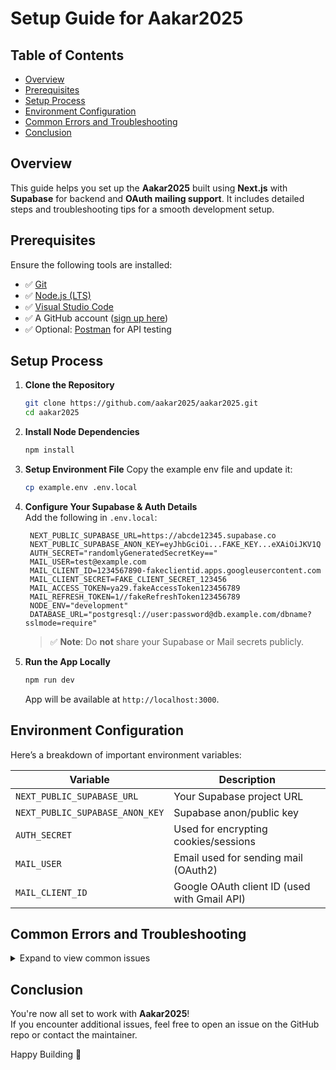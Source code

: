 # Setup Guide for Aakar2025

## Table of Contents

- [Overview](#overview)
- [Prerequisites](#prerequisites)
- [Setup Process](#setup-process)
- [Environment Configuration](#environment-configuration)
- [Common Errors and Troubleshooting](#common-errors-and-troubleshooting)
- [Conclusion](#conclusion)

## Overview

This guide helps you set up the **Aakar2025** built using **Next.js** with **Supabase** for backend and **OAuth mailing support**. It includes detailed steps and troubleshooting tips for a smooth development setup.

## Prerequisites

Ensure the following tools are installed:

- ✅ [Git](https://git-scm.com/downloads)
- ✅ [Node.js (LTS)](https://nodejs.org/)
- ✅ [Visual Studio Code](https://code.visualstudio.com/download)
- ✅ A GitHub account ([sign up here](https://github.com/join))
- ✅ Optional: [Postman](https://www.postman.com/) for API testing

## Setup Process

1. **Clone the Repository**
   ```bash
   git clone https://github.com/aakar2025/aakar2025.git
   cd aakar2025
   ```

2. **Install Node Dependencies**
   ```bash
   npm install
   ```

3. **Setup Environment File**
   Copy the example env file and update it:
   ```bash
   cp example.env .env.local
   ```

4. **Configure Your Supabase & Auth Details**  
   Add the following in `.env.local`:

   ```env
    NEXT_PUBLIC_SUPABASE_URL=https://abcde12345.supabase.co
    NEXT_PUBLIC_SUPABASE_ANON_KEY=eyJhbGciOi...FAKE_KEY...eXAiOiJKV1Q
    AUTH_SECRET="randomlyGeneratedSecretKey=="
    MAIL_USER=test@example.com
    MAIL_CLIENT_ID=1234567890-fakeclientid.apps.googleusercontent.com
    MAIL_CLIENT_SECRET=FAKE_CLIENT_SECRET_123456
    MAIL_ACCESS_TOKEN=ya29.fakeAccessToken123456789
    MAIL_REFRESH_TOKEN=1//fakeRefreshToken123456789
    NODE_ENV="development"
    DATABASE_URL="postgresql://user:password@db.example.com/dbname?sslmode=require"

   ```

   > ✅ **Note**: Do **not** share your Supabase or Mail secrets publicly.

5. **Run the App Locally**
   ```bash
   npm run dev
   ```

   App will be available at `http://localhost:3000`.

## Environment Configuration

Here’s a breakdown of important environment variables:

| Variable | Description |
|---------|-------------|
| `NEXT_PUBLIC_SUPABASE_URL` | Your Supabase project URL |
| `NEXT_PUBLIC_SUPABASE_ANON_KEY` | Supabase anon/public key |
| `AUTH_SECRET` | Used for encrypting cookies/sessions |
| `MAIL_USER` | Email used for sending mail (OAuth2) |
| `MAIL_CLIENT_ID` | Google OAuth client ID (used with Gmail API) |

## Common Errors and Troubleshooting

<details>
<summary>Expand to view common issues</summary>

- **Error: `.env.local not loaded`**
  - Ensure your `.env.local` file exists and matches the required variable names.

- **Supabase Auth not working**
  - Make sure Supabase authentication is enabled and configured in the Supabase project dashboard.

- **Port already in use**
  - Kill the running process:
    ```bash
    lsof -i :3000
    kill -9 <PID>
    ```

- **Mail Not Sending**
  - Check that OAuth credentials are correct and allow less secure apps access in Google.
  - Double-check your `.env.local` has no trailing whitespaces or broken strings.

- **“Module not found” Errors**
  - Run a clean install:
    ```bash
    rm -rf node_modules
    npm install
    ```

- **Deployment on Vercel**
  - Add all environment variables to the Vercel dashboard under Project → Settings → Environment Variables.

</details>

## Conclusion

You're now all set to work with **Aakar2025**!  
If you encounter additional issues, feel free to open an issue on the GitHub repo or contact the maintainer.

Happy Building 🚀